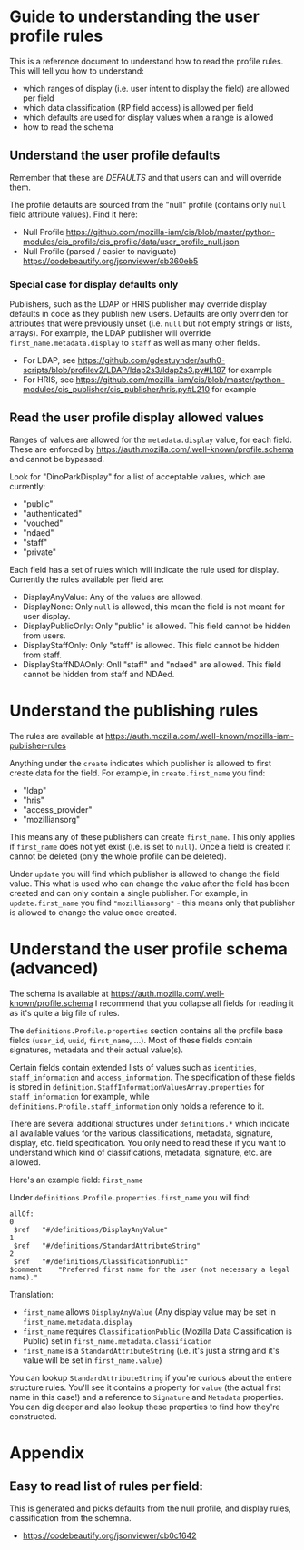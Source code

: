 # Guide to understanding the user profile rules

This is a reference document to understand how to read the profile rules.
This will tell you how to understand:

- which ranges of display (i.e. user intent to display the field) are allowed per field
- which data classification (RP field access) is allowed per field
- which defaults are used for display values when a range is allowed
- how to read the schema

## Understand the user profile defaults

Remember that these are *DEFAULTS* and that users can and will override them.

The profile defaults are sourced from the "null" profile (contains only `null` field attribute values). Find it here:
- Null Profile https://github.com/mozilla-iam/cis/blob/master/python-modules/cis_profile/cis_profile/data/user_profile_null.json
- Null Profile (parsed / easier to naviguate) https://codebeautify.org/jsonviewer/cb360eb5

### Special case for display defaults only

Publishers, such as the LDAP or HRIS publisher may override display defaults in code as they publish new users. Defaults are only overriden for attributes that were previously unset (i.e. `null` but not empty strings or lists, arrays). For example, the LDAP publisher will override `first_name.metadata.display` to `staff` as well as many other fields.

- For LDAP, see https://github.com/gdestuynder/auth0-scripts/blob/profilev2/LDAP/ldap2s3/ldap2s3.py#L187 for example
- For HRIS, see https://github.com/mozilla-iam/cis/blob/master/python-modules/cis_publisher/cis_publisher/hris.py#L210 for example

## Read the user profile display allowed values

Ranges of values are allowed for the `metadata.display` value, for each field. These are enforced by https://auth.mozilla.com/.well-known/profile.schema and cannot be bypassed.

Look for "DinoParkDisplay" for a list of acceptable values, which are currently:

-	"public"
- "authenticated"
-	"vouched"
-	"ndaed"
-	"staff"
-	"private"

Each field has a set of rules which will indicate the rule used for display. Currently the rules available per field are:

- DisplayAnyValue: Any of the values are allowed.
- DisplayNone: Only `null` is allowed, this mean the field is not meant for user display.
- DisplayPublicOnly: Only "public" is allowed. This field cannot be hidden from users.
- DisplayStaffOnly: Only "staff" is allowed. This field cannot be hidden from staff.
- DisplayStaffNDAOnly: Onll "staff" and "ndaed" are allowed. This field cannot be hidden from staff and NDAed.

# Understand the publishing rules

The rules are available at https://auth.mozilla.com/.well-known/mozilla-iam-publisher-rules

Anything under the `create` indicates which publisher is allowed to first create data for the field. For example, in `create.first_name` you find:
-	"ldap"
-	"hris"
-	"access_provider"
-	"mozilliansorg"

This means any of these publishers can create `first_name`. This only applies if `first_name` does not yet exist (i.e. is set to `null`). Once a field is created it cannot be deleted (only the whole profile can be deleted).

Under `update` you will find which publisher is allowed to change the field value. This what is used who can change the value after the field has been created and can only contain a single publisher. For example, in `update.first_name` you find `"mozilliansorg"` - this means only that publisher is allowed to change the value once created.

# Understand the user profile schema (advanced)

The schema is available at https://auth.mozilla.com/.well-known/profile.schema
I recommend that you collapse all fields for reading it as it's quite a big file of rules.

The `definitions.Profile.properties` section contains all the profile base fields (`user_id`, `uuid`, `first_name`, ...). Most of these fields contain signatures, metadata and their actual value(s).

Certain fields contain extended lists of values such as `identities`, `staff_information` and `access_information`. The specification of these fields is stored in `definition.StaffInformationValuesArray.properties` for `staff_information` for example, while `definitions.Profile.staff_information` only holds a reference to it.

There are several additional structures under `definitions.*` which indicate all available values for the various classifications, metadata, signature, display, etc. field specification. You only need to read these if you want to understand which kind of classifications, metadata, signature, etc. are allowed.

Here's an example field: `first_name`

Under `definitions.Profile.properties.first_name` you will find:
```	
allOf:
0	
 $ref	"#/definitions/DisplayAnyValue"
1	
 $ref	"#/definitions/StandardAttributeString"
2	
 $ref	"#/definitions/ClassificationPublic"
$comment	"Preferred first name for the user (not necessary a legal name)."
```

Translation:
- `first_name` allows `DisplayAnyValue` (Any display value may be set in `first_name.metadata.display`
- `first_name` requires `ClassificationPublic` (Mozilla Data Classification is Public) set in `first_name.metadata.classification`
- `first_name` is a `StandardAttributeString` (i.e. it's just a string and it's value will be set in `first_name.value`)

You can lookup `StandardAttributeString` if you're curious about the entiere structure rules. You'll see it contains a property for `value` (the actual first name in this case!) and a reference to `Signature` and `Metadata` properties. You can dig deeper and also lookup these properties to find how they're constructed.

# Appendix

## Easy to read list of rules per field:

This is generated and picks defaults from the null profile, and display rules, classification from the schemna.

- https://codebeautify.org/jsonviewer/cb0c1642 
